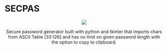 # SECPAS

  <p align = "center">
  <img src="https://cdn-icons-png.flaticon.com/512/4264/4264841.png">
  </p>

<p align = "center">
  Secure password generator built with python and tkinter that imports chars from ASCII Table [33:126] and has no limit on given password length with the option to copy   to clipboard.
</p>
